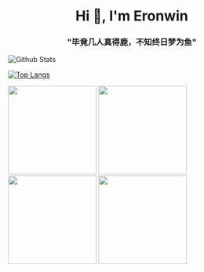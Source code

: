 <!-- <p align="center">
  Visitor count<br>
  <img src="https://profile-counter.glitch.me/Eronwin/count.svg" />
</p> -->



<h1 align="center">Hi 👋, I'm Eronwin</h1>
<h3 align="center">"毕竟几人真得鹿，不知终日梦为鱼"</h3>


![Github Stats](https://github-readme-stats.vercel.app/api?username=Eronwin&bg_color=30,e96443,904e95&title_color=fff&text_color=fff)

[![Top Langs](https://github-readme-stats.vercel.app/api/top-langs/?username=Eronwin&theme=cobalt)](https://github.com/Eronwin/github-readme-stats)

<a href="https://github.com/Eronwin"><img src="https://github-readme-stats.vercel.app/api?username=Eronwin&count_private=true&bg_color=30,e96443,904e95&title_color=fff&text_color=fff" height="180" /></a> <a href="https://github.com/Eronwin"><img src="https://github-readme-stats.vercel.app/api/top-langs/?username=Eronwin&langs_count=8&hide=html,css&layout=compact&theme=cobalt" height="180" /></a>
<a href="https://github.com/dianhsu"><img src="https://github-readme-stats.vercel.app/api?username=dianhsu&count_private=true" height="180" /></a> <a href="https://github.com/dianhsu"><img src="https://github-readme-stats.vercel.app/api/top-langs/?username=dianhsu&langs_count=8&hide=html,css&layout=compact" height="180" /></a>